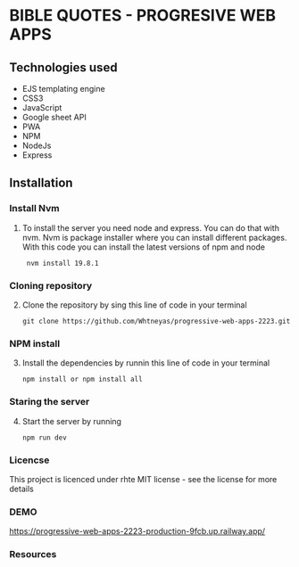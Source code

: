 # BIBLE QUOTES - PROGRESIVE WEB APPS 


## Technologies used
- EJS templating engine
- CSS3
- JavaScript
- Google sheet API
- PWA
- NPM
- NodeJs
- Express

## Installation 

### Install Nvm 

1. To install the server you need node and express. You can do that with nvm. Nvm is package installer where you can install different packages. With this code you can install the latest versions of npm and node

        nvm install 19.8.1
       
### Cloning repository
2. Clone the repository by sing this line of code in your terminal 

       git clone https://github.com/Whtneyas/progressive-web-apps-2223.git  
       
### NPM install
 
 3. Install the dependencies by runnin this line of code in your terminal 
 
        npm install or npm install all 
        
### Staring the server



4.  Start the server by running 

        npm run dev 

### Licencse  
This project is licenced  under rhte MIT license  - see the license for more details


### DEMO
https://progressive-web-apps-2223-production-9fcb.up.railway.app/



### Resources

 
